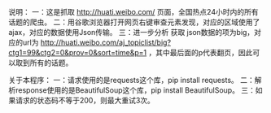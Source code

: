说明：
一：这是抓取 http://huati.weibo.com/ 页面，全国热点24小时内的所有话题的爬虫。
二：用谷歌浏览器打开网页右键审查元素发现，对应的区域使用了ajax，对应的数据使用Json传输。
三：进一步分析 获取 json数据的项为big，对应的url为 
http://huati.weibo.com/aj_topiclist/big?ctg1=99&ctg2=0&prov=0&sort=time&p=1
，其中最后面的p代表翻页，因此可以取到所有的话题。

关于本程序：
一：请求使用的是requests这个库，pip install requests。
二：解析response使用的是BeautifulSoup这个库，pip install BeautifulSoup。
三：如果请求的状态码不等于200，则最大重试3次。


